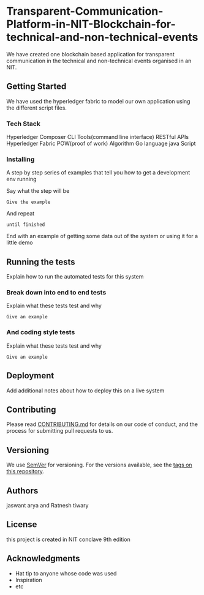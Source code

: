 # Transparent-Communication-Platform-in-NIT-Blockchain-for-technical-and-non-technical-events

We have created one blockchain based application for transparent communication in the technical and non-technical events organised in an NIT.

## Getting Started

We have used the hyperledger fabric to model our own application using the different script files.

### Tech Stack

Hyperledger Composer
CLI Tools(command line interface)
RESTful APIs
Hyperledger Fabric
POW(proof of work) Algorithm
Go language
java Script

### Installing

A step by step series of examples that tell you how to get a development env running

Say what the step will be

```
Give the example
```

And repeat

```
until finished
```

End with an example of getting some data out of the system or using it for a little demo

## Running the tests

Explain how to run the automated tests for this system

### Break down into end to end tests

Explain what these tests test and why

```
Give an example
```

### And coding style tests

Explain what these tests test and why

```
Give an example
```

## Deployment

Add additional notes about how to deploy this on a live system

## Contributing

Please read [CONTRIBUTING.md](https://gist.github.com/PurpleBooth/b24679402957c63ec426) for details on our code of conduct, and the process for submitting pull requests to us.

## Versioning

We use [SemVer](http://semver.org/) for versioning. For the versions available, see the [tags on this repository](https://github.com/your/project/tags). 

## Authors

jaswant arya and Ratnesh tiwary

## License

this project is created in NIT conclave 9th edition
## Acknowledgments

* Hat tip to anyone whose code was used
* Inspiration
* etc
